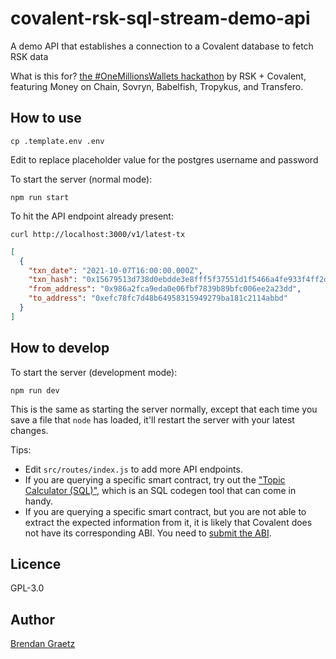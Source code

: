 # covalent-rsk-sql-stream-demo-api

A demo API that establishes a connection to a Covalent database to fetch RSK data

What is this for?
[the #OneMillionsWallets hackathon](https://www.onemillionwallets.com/rsk)
by RSK + Covalent, featuring Money on Chain, Sovryn, Babelfish, Tropykus, and Transfero.

## How to use

```shell
cp .template.env .env
```

Edit to replace placeholder value for the postgres username and password

To start the server (normal mode):

```shell
npm run start
```

To hit the API endpoint already present:

```shell
curl http://localhost:3000/v1/latest-tx
```

```json
[
  {
    "txn_date": "2021-10-07T16:00:00.000Z",
    "txn_hash": "0x15679513d738d0ebdde3e8fff5f37551d1f5466a4fe933f4ff2dd0a0c8878b0f",
    "from_address": "0x986a2fca9eda0e06fbf7839b89bfc006ee2a23dd",
    "to_address": "0xefc78fc7d48b64958315949279ba181c2114abbd"
  }
]
```

## How to develop

To start the server (development mode):

```shell
npm run dev
```

This is the same as starting the server normally,
except that each time you save a file that `node` has loaded,
it'll restart the server with your latest changes.

Tips:

- Edit `src/routes/index.js` to add more API endpoints.
- If you are querying a specific smart contract,
  try out the ["Topic Calculator (SQL)"](https://www.covalenthq.com/docs/tools/topic-calculator-sql),
  which is an SQL codegen tool that can come in handy.
- If you are querying a specific smart contract,
  but you are not able to extract the expected information from it,
  it is likely that Covalent does not have its corresponding ABI.
  You need to [submit the ABI](https://covalenthq.typeform.com/to/SCarT0yg?utm_source=bguiz).

## Licence

GPL-3.0

## Author

[Brendan Graetz](http://bguiz.com/)
